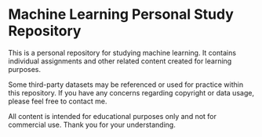 # Machine Learning Personal Study Repository

This is a personal repository for studying machine learning. It contains individual assignments and other related content created for learning purposes.

Some third-party datasets may be referenced or used for practice within this repository. If you have any concerns regarding copyright or data usage, please feel free to contact me.

All content is intended for educational purposes only and not for commercial use.
Thank you for your understanding.
